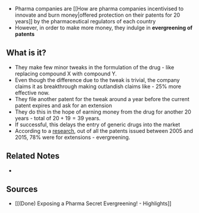 - Pharma companies are [[How are pharma companies incentivised to innovate and burn money|offered protection on their patents for 20 years]] by the pharmaceutical regulators of each country
- However, in order to make more money, they indulge in **evergreening of patents**

## What is it?
- They make few minor tweaks in the formulation of the drug - like replacing compound X with compound Y.
- Even though the difference due to the tweak is trivial, the company claims it as breakthrough making outlandish claims like - 25% more effective now.
- They file another patent for the tweak around a year before the current patent expires and ask for an extension
- They do this in the hope of earning money from the drug for another 20 years - total of $20 + 19 = 39$ years.
- If successful, this delays the entry of generic drugs into the market
- According to a [research](https://academic.oup.com/jlb/article/5/3/590/5232981), out of all the patents issued between 2005 and 2015, 78% were for extensions - evergreening.

## Related Notes
- 

## Sources
- [[(Done) Exposing a Pharma Secret Evergreening! - Highlights]]